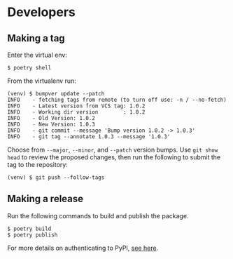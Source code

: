 # Developers

## Making a tag

Enter the virtual env:

    $ poetry shell

From the virtualenv run:

    (venv) $ bumpver update --patch
    INFO    - fetching tags from remote (to turn off use: -n / --no-fetch)
    INFO    - Latest version from VCS tag: 1.0.2
    INFO    - Working dir version        : 1.0.2
    INFO    - Old Version: 1.0.2
    INFO    - New Version: 1.0.3
    INFO    - git commit --message 'Bump version 1.0.2 -> 1.0.3'
    INFO    - git tag --annotate 1.0.3 --message '1.0.3'

Choose from `--major`, `--minor`, and `--patch` version bumps. Use `git show head` to
review the proposed changes, then run the following to submit the tag to the repository:

    (venv) $ git push --follow-tags

## Making a release

Run the following commands to build and publish the package.

    $ poetry build
    $ poetry publish

For more details on authenticating to PyPI, [see
here](https://www.digitalocean.com/community/tutorials/how-to-publish-python-packages-to-pypi-using-poetry-on-ubuntu-22-04).

